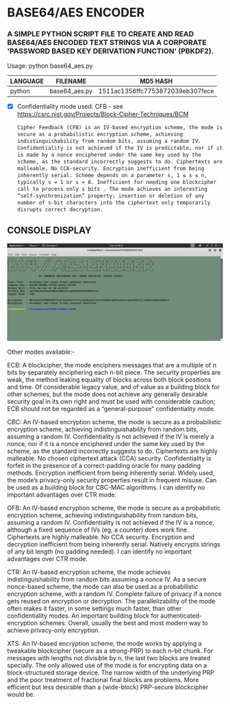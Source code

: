 # BASE64/AES ENCODER
### A SIMPLE PYTHON SCRIPT FILE TO CREATE AND READ BASE64/AES ENCODED TEXT STRINGS VIA A CORPORATE 'PASSWORD BASED KEY DERIVATION FUNCTION' (PBKDF2).
Usage: python base64_aes.py

| LANGUAGE | FILENAME      | MD5 HASH                         |
|------    |------         | -------                          |
| python   | base64_aes.py | 1511ac1356ffc7753872039eb307fece |

- [x] Confidentiality mode used: CFB - see https://csrc.nist.gov/Projects/Block-Cipher-Techniques/BCM

      Cipher Feedback (CFB) is an IV-based encryption scheme, the mode is secure as a probabilistic encryption scheme, achieving
      indistinguishability from random bits, assuming a random IV. Confidentiality is not achieved if the IV is predictable, nor if it
      is made by a nonce enciphered under the same key used by the scheme, as the standard incorrectly suggests to do. Ciphertexts are
      malleable. No CCA-security. Encryption inefficient from being inherently serial. Scheme depends on a parameter s, 1 ≤ s ≤ n,
      typically s = 1 or s = 8. Inefficient for needing one blockcipher call to process only s bits . The mode achieves an interesting
      “self-synchronization” property; insertion or deletion of any number of s-bit characters into the ciphertext only temporarily
      disrupts correct decryption.

## CONSOLE DISPLAY
![Screenshot](picture1.png)	

Other modes available:-

ECB: A blockcipher, the mode enciphers messages that are a multiple of n bits by separately enciphering each n-bit piece. The security properties are weak, the method leaking equality of blocks across both block positions and time. Of considerable legacy value, and of value as a building block for other schemes, but the mode does not achieve any generally desirable security goal in its own right and must be used with considerable caution; ECB should not be regarded as a “general-purpose” confidentiality mode.

CBC: An IV-based encryption scheme, the mode is secure as a probabilistic encryption scheme, achieving indistinguishability from random bits, assuming a random IV. Confidentiality is not achieved if the IV is merely a nonce, nor if it is a nonce enciphered under the same key used by the scheme, as the standard incorrectly suggests to do. Ciphertexts are highly malleable. No chosen ciphertext attack (CCA) security. Confidentiality is forfeit in the presence of a correct-padding oracle for many padding methods. Encryption inefficient from being inherently serial. Widely used, the mode’s privacy-only security properties result in frequent misuse. Can be used as a building block for CBC-MAC algorithms. I can identify no important advantages over CTR mode.

OFB: An IV-based encryption scheme, the mode is secure as a probabilistic encryption scheme, achieving indistinguishability from random bits, assuming a random IV. Confidentiality is not achieved if the IV is a nonce, although a fixed sequence of IVs (eg, a counter) does work fine. Ciphertexts are highly malleable. No CCA security. Encryption and decryption inefficient from being inherently serial. Natively encrypts strings of any bit length (no padding needed). I can identify no important advantages over CTR mode.

CTR: An IV-based encryption scheme, the mode achieves indistinguishability from random bits assuming a nonce IV. As a secure nonce-based scheme, the mode can also be used as a probabilistic encryption scheme, with a random IV. Complete failure of privacy if a nonce gets reused on encryption or decryption. The parallelizability of the mode often makes it faster, in some settings much faster, than other confidentiality modes. An important building block for authenticated-encryption schemes. Overall, usually the best and most modern way to achieve privacy-only encryption.

XTS: An IV-based encryption scheme, the mode works by applying a tweakable blockcipher (secure as a strong-PRP) to each n-bit chunk. For messages with lengths not divisible by n, the last two blocks are treated specially. The only allowed use of the mode is for encrypting data on a block-structured storage device. The narrow width of the underlying PRP and the poor treatment of fractional final blocks are problems. More efficient but less desirable than a (wide-block) PRP-secure blockcipher would be.
